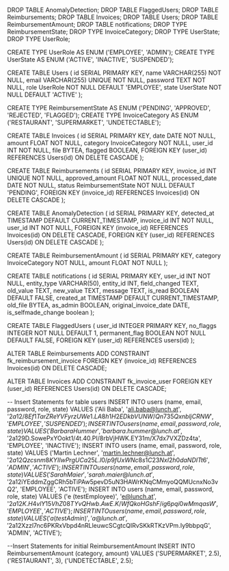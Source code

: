 DROP TABLE AnomalyDetection;
DROP TABLE FlaggedUsers;
DROP TABLE Reimbursements;
DROP TABLE Invoices;
DROP TABLE Users;
DROP TABLE ReimbursementAmount;
DROP TABLE notifications;
DROP TYPE ReimbursementState;
DROP TYPE InvoiceCategory;
DROP TYPE UserState;
DROP TYPE UserRole;

CREATE TYPE UserRole AS ENUM ('EMPLOYEE', 'ADMIN');
CREATE TYPE UserState AS ENUM ('ACTIVE', 'INACTIVE', 'SUSPENDED');

CREATE TABLE Users (
id SERIAL PRIMARY KEY,
name VARCHAR(255) NOT NULL,
email VARCHAR(255) UNIQUE NOT NULL,
password TEXT NOT NULL,
role UserRole NOT NULL DEFAULT 'EMPLOYEE',
state UserState NOT NULL DEFAULT 'ACTIVE'
);

CREATE TYPE ReimbursementState AS ENUM ('PENDING', 'APPROVED', 'REJECTED', 'FLAGGED');
CREATE TYPE InvoiceCategory AS ENUM ('RESTAURANT', 'SUPERMARKET', 'UNDETECTABLE');

CREATE TABLE Invoices (
id SERIAL PRIMARY KEY,
date DATE NOT NULL,
amount FLOAT NOT NULL,
category InvoiceCategory NOT NULL,
user_id INT NOT NULL,
file BYTEA,
flagged BOOLEAN,
FOREIGN KEY (user_id) REFERENCES Users(id) ON DELETE CASCADE
);

CREATE TABLE Reimbursements (
id SERIAL PRIMARY KEY,
invoice_id INT UNIQUE NOT NULL,
approved_amount FLOAT NOT NULL,
processed_date DATE NOT NULL,
status ReimbursementState NOT NULL DEFAULT 'PENDING',
FOREIGN KEY (invoice_id) REFERENCES Invoices(id) ON DELETE CASCADE
);

CREATE TABLE AnomalyDetection (
    id SERIAL PRIMARY KEY,
    detected_at TIMESTAMP DEFAULT CURRENT_TIMESTAMP,
    invoice_id INT NOT NULL,
    user_id INT NOT NULL,
    FOREIGN KEY (invoice_id) REFERENCES Invoices(id) ON DELETE CASCADE,
    FOREIGN KEY (user_id) REFERENCES Users(id) ON DELETE CASCADE
);

CREATE TABLE ReimbursementAmount (
id SERIAL PRIMARY KEY,
category InvoiceCategory NOT NULL,
amount FLOAT NOT NULL
);

CREATE TABLE notifications (
    id SERIAL PRIMARY KEY,
    user_id INT NOT NULL,
    entity_type VARCHAR(50),
    entity_id INT,
	 field_changed TEXT,
    old_value TEXT,
    new_value TEXT,
    message TEXT,
    is_read BOOLEAN DEFAULT FALSE,
    created_at TIMESTAMP DEFAULT CURRENT_TIMESTAMP,
    old_file BYTEA,
    as_admin BOOLEAN,
    original_invoice_date DATE,
	is_selfmade_change boolean
);

CREATE TABLE FlaggedUsers (
	user_id INTEGER PRIMARY KEY,
	no_flaggs INTEGER NOT NULL DEFAULT 1,
	permanent_flag BOOLEAN NOT NULL DEFAULT FALSE,
	FOREIGN KEY (user_id) REFERENCES users(id)
); 



ALTER TABLE Reimbursements
ADD CONSTRAINT fk_reimbursement_invoice FOREIGN KEY (invoice_id) REFERENCES Invoices(id) ON DELETE CASCADE;

ALTER TABLE Invoices
ADD CONSTRAINT fk_invoice_user FOREIGN KEY (user_id) REFERENCES Users(id) ON DELETE CASCADE;

-- Insert Statements for table users
INSERT INTO users (name, email, password, role, state) VALUES ('Ali Baba', 'ali.baba@lunch.at', '$2a$12$/8Ef1TarZReYVFyrzUWe1.LA8h1H2EDkbVUNW/Qn735QxnbljCRNW', 'EMPLOYEE', 'SUSPENDED');
INSERT INTO users (name, email, password, role, state) VALUES ('Barbara Hummer', 'barbara.hummer@lunch.at', '$2a$12$9D.SowePxYOokt1/4t.40.PI/8rbVjHWK.EY31m/X7dx7VXZDz4ta', 'EMPLOYEE', 'INACTIVE');
INSERT INTO users (name, email, password, role, state) VALUES ('Martin Lechner', 'martin.lechner@lunch.at', '$2a$12$Qzcsnm8KYIIwPrgUCa25L.l0/p9fUxWNc8s1C23NxI2h0daNDITt6', 'ADMIN', 'ACTIVE');
INSERT INTO users (name, email, password, role, state) VALUES ('Sarah Maier', 'sarah.maier@lunch.at', '$2a$12$iYEddmZggCRh5bTiPAw5pevD5uN3HAWrKNqCMmyoQQMUcnxNo3vQ2', 'EMPLOYEE', 'ACTIVE');
INSERT INTO users (name, email, password, role, state) VALUES ('e (testEmployee)', 'e@lunch.at', '$2a$12$K.H4vlY15VhZ08TYvQHwb.AwE.K/WfQkoHGshF/ig6pqi0wMmqasW', 'EMPLOYEE', 'ACTIVE');
INSERT INTO users (name, email, password, role, state) VALUES ('a (testAdmin)', 'a@lunch.at', '$2a$12$Xzzl7nc6PKRxVbpd4nRLleuwcSCgtcQIRvSKkRTKzVPm.Iy9bbpqG', 'ADMIN', 'ACTIVE');

--Insert Statements for initial ReimbursementAmount
INSERT INTO ReimbursementAmount (category, amount)
VALUES
('SUPERMARKET', 2.5),
('RESTAURANT', 3),
('UNDETECTABLE', 2.5);
